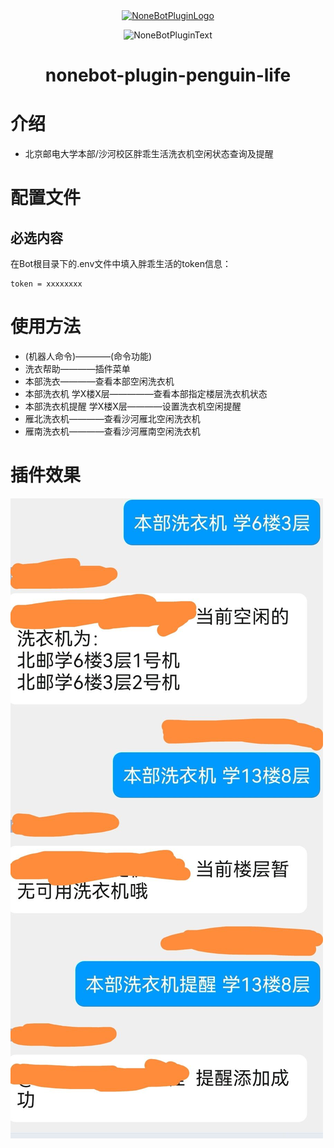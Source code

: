 <div align="center">
  <a href="https://v2.nonebot.dev/store"><img src="https://github.com/A-kirami/nonebot-plugin-template/blob/resources/nbp_logo.png" width="180" height="180" alt="NoneBotPluginLogo"></a>
  <br>
  <p><img src="https://github.com/A-kirami/nonebot-plugin-template/blob/resources/NoneBotPlugin.svg" width="240" alt="NoneBotPluginText"></p>
</div>

<div align="center">

# nonebot-plugin-penguin-life
</div>

# 介绍
- 北京邮电大学本部/沙河校区胖乖生活洗衣机空闲状态查询及提醒


# 配置文件
## 必选内容
在Bot根目录下的.env文件中填入胖乖生活的token信息：
```
token = xxxxxxxx
```

# 使用方法
- (机器人命令)————(命令功能)
- 洗衣帮助————插件菜单
- 本部洗衣————查看本部空闲洗衣机
- 本部洗衣机 学X楼X层—————查看本部指定楼层洗衣机状态
- 本部洗衣机提醒 学X楼X层————设置洗衣机空闲提醒
- 雁北洗衣机————查看沙河雁北空闲洗衣机
- 雁南洗衣机————查看沙河雁南空闲洗衣机
  
# 插件效果
![效果](demo.jpg)